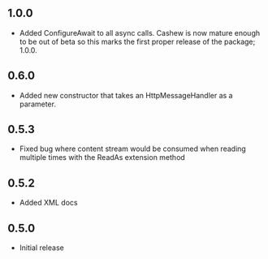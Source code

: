 ## 1.0.0
- Added ConfigureAwait to all async calls. Cashew is now mature enough to be out of beta so this marks the first proper release of the package; 1.0.0.

## 0.6.0
- Added new constructor that takes an HttpMessageHandler as a parameter.

## 0.5.3
- Fixed bug where content stream would be consumed when reading multiple times with the ReadAs extension method

## 0.5.2
- Added XML docs

## 0.5.0
- Initial release
